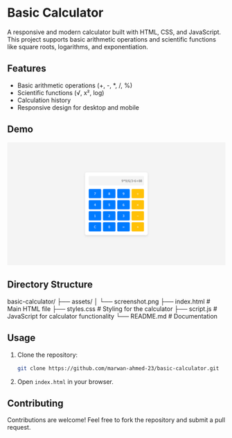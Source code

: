 # Basic Calculator

A responsive and modern calculator built with HTML, CSS, and JavaScript. This project supports basic arithmetic operations and scientific functions like square roots, logarithms, and exponentiation.


## Features
- Basic arithmetic operations (+, -, *, /, %)
- Scientific functions (√, x², log)
- Calculation history
- Responsive design for desktop and mobile

## Demo

![calculator Demo](assets/screenshot.png "Demo of calculator App")

## Directory Structure

basic-calculator/ 
├── assets/
│   └── screenshot.png
├── index.html                 # Main HTML file 
├── styles.css                 # Styling for the calculator 
├── script.js                  # JavaScript for calculator functionality 
└── README.md                  # Documentation

## Usage
1. Clone the repository:

    ```bash
    git clone https://github.com/marwan-ahmed-23/basic-calculator.git
    ```

2. Open `index.html` in your browser.

## Contributing

Contributions are welcome! Feel free to fork the repository and submit a pull request.
